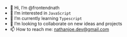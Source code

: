 - 👋 Hi, I’m @frontendnath
- 👀 I’m interested in `JavaScript`
- 🌱 I’m currently learning `Typescript`
- 💞️ I’m looking to collaborate on new ideas and projects
- 📫 How to reach me: nathanjoe.dev@gmail.com

<!---
frontendnath/frontendnath is a ✨ special ✨ repository because its `README.md` (this file) appears on your GitHub profile.
You can click the Preview link to take a look at your changes.
--->
